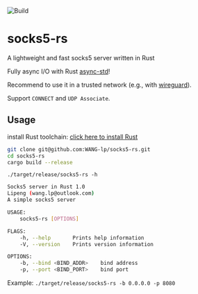 ![Build](https://github.com/WANG-lp/socks5-rs/workflows/Rust-CI/badge.svg)

# socks5-rs

A lightweight and fast socks5 server written in Rust

Fully async I/O with Rust [async-std](https://github.com/async-rs/async-std)! 

Recommend to use it in a trusted network (e.g., with [wireguard](https://www.wireguard.com/)).

Support `CONNECT` and `UDP Associate`.

## Usage

install Rust toolchain: [click here to install Rust](https://www.rust-lang.org/tools/install) 

```bash
git clone git@github.com:WANG-lp/socks5-rs.git
cd socks5-rs
cargo build --release
```

`./target/release/socks5-rs -h`

```bash
Socks5 server in Rust 1.0
Lipeng (wang.lp@outlook.com)
A simple socks5 server

USAGE:
    socks5-rs [OPTIONS]

FLAGS:
    -h, --help       Prints help information
    -V, --version    Prints version information

OPTIONS:
    -b, --bind <BIND_ADDR>    bind address
    -p, --port <BIND_PORT>    bind port
```

Example: `./target/release/socks5-rs -b 0.0.0.0 -p 8080`
